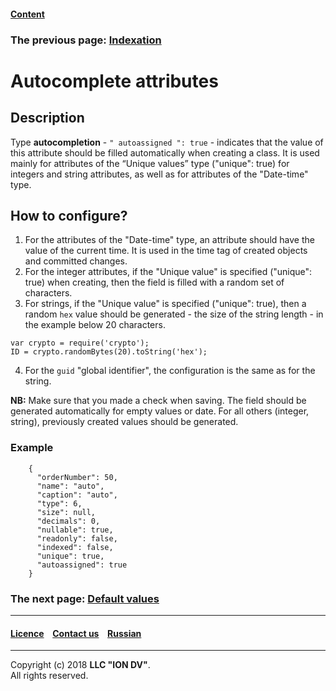 #### [Content](/docs/en/index.md)

### The previous page: [Indexation](atr_indexed.md)

# Autocomplete attributes

## Description

Type **autocompletion** - `" autoassigned ": true` - indicates that the value of this attribute should be filled automatically when creating a class. It is used mainly for attributes of the “Unique values” type ("unique": true) for integers and string attributes, as well as for attributes of the "Date-time" type.

## How to configure?  

1. For the attributes of the "Date-time" type, an attribute should have the value of the current time. It is used in the time tag of created objects and committed changes. 
2. For the integer attributes, if the "Unique value" is specified ("unique": true) when creating, then the field is filled with a random set of characters.
3. For strings, if the "Unique value" is specified ("unique": true), then a random `hex` value should be generated - the size of the string length - in the example below 20 characters.

```
var crypto = require('crypto');
ID = crypto.randomBytes(20).toString('hex');
```
4. For the `guid` "global identifier", the configuration is the same as for the string.

**NB:** Make sure that you made a check when saving. The field should be generated automatically for empty values or date. For all others (integer, string), previously created values should be generated.

### Example
```
    {
      "orderNumber": 50,
      "name": "auto",
      "caption": "auto",
      "type": 6,
      "size": null,
      "decimals": 0,
      "nullable": true,
      "readonly": false,
      "indexed": false,
      "unique": true,
      "autoassigned": true
    }
```

### The next page: [Default values](atr_default_value.md)
--------------------------------------------------------------------------  


 #### [Licence](/LICENSE) &ensp;  [Contact us](https://iondv.com/portal/contacts) &ensp;  [Russian](/docs/ru/2_system_description/metadata_structure/meta_class/atr_autoassigned.md)   &ensp;
<div><img src="https://mc.iondv.com/watch/local/docs/framework" style="position:absolute; left:-9999px;" height=1 width=1 alt="iondv metrics"></div>       



--------------------------------------------------------------------------  

Copyright (c) 2018 **LLC "ION DV"**.   
All rights reserved. 